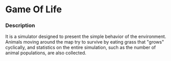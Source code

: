 # Game Of Life

### Description
It is a simulator designed to present the simple behavior of the environment. Animals moving around the map try to survive by eating grass that "grows" cyclically, and statistics on the entire simulation, such as the number of animal populations, are also collected.

